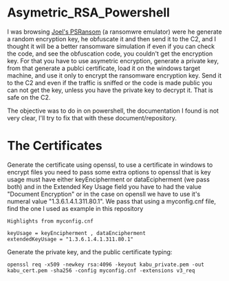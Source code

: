 # Asymetric_RSA_Powershell
I was browsing [Joel's PSRansom](https://github.com/JoelGMSec/PSRansom) (a ransomwre emulator) were he generate a random encryption key, he obfuscate it and then send it to the C2, and I thought it will be a better ransomware simulation if even if you can check the code, and see the obfuscation code, you couldn't get the encryption key.
For that you have to use asymetric encryption, generate a private key, from that generate a publci certificate, load it on the windows target machine, and use it only to encrypt the ransomware encryption key. Send it to the C2 and even if the traffic is sniffed or the code is made public you can not get the key, unless you have the private key to decrypt it. That is safe on the C2.

The objective was to do in on powershell, the documentation I found is not very clear, I'll try to fix that with these document/repository.

# The Certificates

Generate the certificate using openssl, to use a certificate in windows to encrypt files you need to pass some extra options to openssl that is key usage must have either keyEncipherment or dataEcipherment (we pass both) and in the Extended Key Usage field you have to had the value "Document Encryption" or in the case on opensll we have to use it's numeral value "1.3.6.1.4.1.311.80.1".
We pass that using a myconfig.cnf file, find the one I used as example in this repository


```
Highlights from myconfig.cnf

keyUsage = keyEncipherment , dataEncipherment
extendedKeyUsage = "1.3.6.1.4.1.311.80.1"
```

Generate the private key, and the public certificate typing:

```
openssl req -x509 -newkey rsa:4096 -keyout kabu_private.pem -out kabu_cert.pem -sha256 -config myconfig.cnf -extensions v3_req
```

